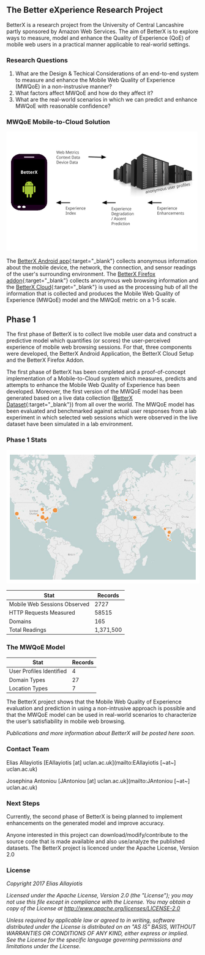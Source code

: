 ## The Better eXperience Research Project

BetterX is a research project from the University of Central Lancashire partly sponsored by Amazon Web Services.  The aim of BetterX is to explore ways to measure, model and enhance the Quality of Experience (QoE) of mobile web users in a practical manner applicable to real-world settings.

### Research Questions
1. What are the Design & Techical Considerations of an end-to-end system to measure and enhance the Mobile Web Quality of Experience (MWQoE) in a non-instrusive manner?
2. What factors affect MWQoE and how do they affect it?
3. What are the real-world scenarios in which we can predict and enhance MWQoE with reasonable confidence?

### MWQoE Mobile-to-Cloud Solution
![Image](mobile-cloud-interaction-2.png)

The [BetterX Android app](https://github.com/eliasall/BetterX-Android){:target="_blank"} collects anonymous information about the mobile device, the network, the connection, and sensor readings of the user's surrounding environment.  The [BetterX Firefox addon](https://github.com/eliasall/BetterX-Firefox){:target="_blank"} collects anonymous web browsing information and the [BetterX Cloud](https://github.com/eliasall/BetterX-Cloud){:target="_blank"} is used as the processing hub of all the information that is collected and produces the Mobile Web Quality of Experience (MWQoE) model and the MWQoE metric on a 1-5 scale.

## Phase 1
The first phase of BetterX is to collect live mobile user data and construct a predictive model which quantifies (or scores) the user-perceived experience of mobile web browsing sessions.  For that, three components were developed, the BetterX Android Application, the BetterX Cloud Setup and the BetterX Firefox Addon.

The first phase of BetterX has been completed and a proof-of-concept implementation of a Mobile-to-Cloud system which measures, predicts and attempts to enhance the Mobile Web Quality of Experience has been developed.  Moreover, the first version of the MWQoE model has been generated based on a live data collection ([BetterX Dataset](https://github.com/eliasall/BetterX-Dataset){:target="_blank"}) from all over the world.  The MWQoE model has been evaluated and benchmarked against actual user responses from a lab experiment in which selected web sessions which were observed in the live dataset have been simulated in a lab environment.

### Phase 1 Stats
![Image](phase1-map.png)

Stat | Records
------------ | -------------
Mobile Web Sessions Observed | 2727
HTTP Requests Measured | 58515
Domains | 165
Total Readings | 1,371,500

### The MWQoE Model

Stat | Records
------------ | -------------
User Profiles Identified | 4
Domain Types | 27
Location Types | 7

The BetterX project shows that the Mobile Web Quality of Experience evaluation and prediction in using a non-intrusive approach is possible and that the MWQoE model can be used in real-world scenarios to characterize the user’s satisfiability in mobile web browsing.

_Publications and more information about BetterX will be posted here soon._

### Contact Team
Elias Allayiotis [EAllayiotis [at] uclan.ac.uk](mailto:EAllayiotis [~at~] uclan.ac.uk)

Josephina Antoniou [JAntoniou [at] uclan.ac.uk](mailto:JAntoniou [~at~] uclan.ac.uk)

### Next Steps
Currently, the second phase of BetterX is being planned to implement enhancements on the generated model and improve accuracy.

Anyone interested in this project can download/modify/contribute to the source code that is made available and also use/analyze the published datasets.  The BetterX project is licenced under the Apache License, Version 2.0

### License
_Copyright 2017 Elias Allayiotis_

_Licensed under the Apache License, Version 2.0 (the "License"); you may not use this file except in compliance with the License. You may obtain a copy of the License at http://www.apache.org/licenses/LICENSE-2.0_

_Unless required by applicable law or agreed to in writing, software distributed under the License is distributed on an "AS IS" BASIS, WITHOUT WARRANTIES OR CONDITIONS OF ANY KIND, either express or implied. See the License for the specific language governing permissions and limitations under the License._
